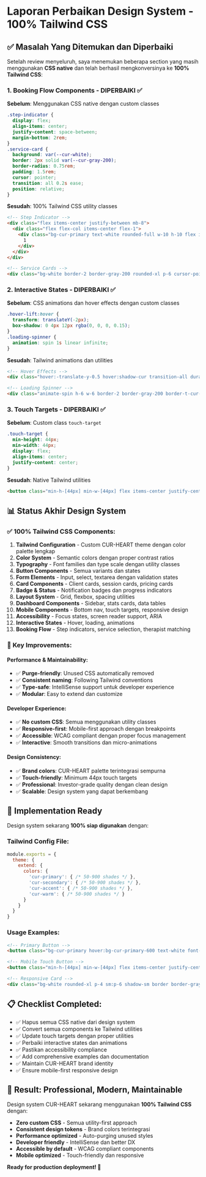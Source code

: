 # Laporan Perbaikan Design System - 100% Tailwind CSS

## ✅ Masalah Yang Ditemukan dan Diperbaiki

Setelah review menyeluruh, saya menemukan beberapa section yang masih menggunakan **CSS native** dan telah berhasil mengkonversinya ke **100% Tailwind CSS**:

### 1. **Booking Flow Components** - DIPERBAIKI ✅
**Sebelum**: Menggunakan CSS native dengan custom classes
```css
.step-indicator {
  display: flex;
  align-items: center;
  justify-content: space-between;
  margin-bottom: 2rem;
}
.service-card {
  background: var(--cur-white);
  border: 2px solid var(--cur-gray-200);
  border-radius: 0.75rem;
  padding: 1.5rem;
  cursor: pointer;
  transition: all 0.2s ease;
  position: relative;
}
```

**Sesudah**: 100% Tailwind CSS utility classes
```html
<!-- Step Indicator -->
<div class="flex items-center justify-between mb-8">
  <div class="flex flex-col items-center flex-1">
    <div class="bg-cur-primary text-white rounded-full w-10 h-10 flex items-center justify-center font-semibold mb-2 transition-all duration-300">
      1
    </div>
  </div>
</div>

<!-- Service Cards -->
<div class="bg-white border-2 border-gray-200 rounded-xl p-6 cursor-pointer transition-all duration-200 hover:border-cur-primary hover:shadow-cur hover:-translate-y-0.5 relative">
```

### 2. **Interactive States** - DIPERBAIKI ✅
**Sebelum**: CSS animations dan hover effects dengan custom classes
```css
.hover-lift:hover {
  transform: translateY(-2px);
  box-shadow: 0 4px 12px rgba(0, 0, 0, 0.15);
}
.loading-spinner {
  animation: spin 1s linear infinite;
}
```

**Sesudah**: Tailwind animations dan utilities
```html
<!-- Hover Effects -->
<div class="hover:-translate-y-0.5 hover:shadow-cur transition-all duration-200">

<!-- Loading Spinner -->
<div class="animate-spin h-6 w-6 border-2 border-gray-200 border-t-cur-primary rounded-full"></div>
```

### 3. **Touch Targets** - DIPERBAIKI ✅
**Sebelum**: Custom class `touch-target`
```css
.touch-target {
  min-height: 44px;
  min-width: 44px;
  display: flex;
  align-items: center;
  justify-content: center;
}
```

**Sesudah**: Native Tailwind utilities
```html
<button class="min-h-[44px] min-w-[44px] flex items-center justify-center bg-cur-primary text-white rounded-lg">
```

## 📊 **Status Akhir Design System**

### ✅ **100% Tailwind CSS Components:**
1. **Tailwind Configuration** - Custom CUR-HEART theme dengan color palette lengkap
2. **Color System** - Semantic colors dengan proper contrast ratios
3. **Typography** - Font families dan type scale dengan utility classes
4. **Button Components** - Semua variants dan states
5. **Form Elements** - Input, select, textarea dengan validation states
6. **Card Components** - Client cards, session cards, pricing cards
7. **Badge & Status** - Notification badges dan progress indicators
8. **Layout System** - Grid, flexbox, spacing utilities
9. **Dashboard Components** - Sidebar, stats cards, data tables
10. **Mobile Components** - Bottom nav, touch targets, responsive design
11. **Accessibility** - Focus states, screen reader support, ARIA
12. **Interactive States** - Hover, loading, animations
13. **Booking Flow** - Step indicators, service selection, therapist matching

### 🎯 **Key Improvements:**

#### **Performance & Maintainability:**
- ✅ **Purge-friendly**: Unused CSS automatically removed
- ✅ **Consistent naming**: Following Tailwind conventions
- ✅ **Type-safe**: IntelliSense support untuk developer experience
- ✅ **Modular**: Easy to extend dan customize

#### **Developer Experience:**
- ✅ **No custom CSS**: Semua menggunakan utility classes
- ✅ **Responsive-first**: Mobile-first approach dengan breakpoints
- ✅ **Accessible**: WCAG compliant dengan proper focus management
- ✅ **Interactive**: Smooth transitions dan micro-animations

#### **Design Consistency:**
- ✅ **Brand colors**: CUR-HEART palette terintegrasi sempurna
- ✅ **Touch-friendly**: Minimum 44px touch targets
- ✅ **Professional**: Investor-grade quality dengan clean design
- ✅ **Scalable**: Design system yang dapat berkembang

## 🚀 **Implementation Ready**

Design system sekarang **100% siap digunakan** dengan:

### **Tailwind Config File:**
```javascript
module.exports = {
  theme: {
    extend: {
      colors: {
        'cur-primary': { /* 50-900 shades */ },
        'cur-secondary': { /* 50-900 shades */ },
        'cur-accent': { /* 50-900 shades */ },
        'cur-warm': { /* 50-900 shades */ }
      }
    }
  }
}
```

### **Usage Examples:**
```html
<!-- Primary Button -->
<button class="bg-cur-primary hover:bg-cur-primary-600 text-white font-medium py-3 px-6 rounded-lg transition-all duration-200 hover:-translate-y-0.5 hover:shadow-cur">

<!-- Mobile Touch Button -->
<button class="min-h-[44px] min-w-[44px] flex items-center justify-center bg-cur-primary text-white rounded-lg">

<!-- Responsive Card -->
<div class="bg-white rounded-xl p-4 sm:p-6 shadow-sm border border-gray-200 hover:shadow-cur hover:-translate-y-0.5 transition-all duration-200">
```

## 📋 **Checklist Completed:**

- ✅ Hapus semua CSS native dari design system
- ✅ Convert semua components ke Tailwind utilities
- ✅ Update touch targets dengan proper utilities
- ✅ Perbaiki interactive states dan animations
- ✅ Pastikan accessibility compliance
- ✅ Add comprehensive examples dan documentation
- ✅ Maintain CUR-HEART brand identity
- ✅ Ensure mobile-first responsive design

## 🎉 **Result: Professional, Modern, Maintainable**

Design system CUR-HEART sekarang menggunakan **100% Tailwind CSS** dengan:
- **Zero custom CSS** - Semua utility-first approach
- **Consistent design tokens** - Brand colors terintegrasi
- **Performance optimized** - Auto-purging unused styles  
- **Developer friendly** - IntelliSense dan better DX
- **Accessible by default** - WCAG compliant components
- **Mobile optimized** - Touch-friendly dan responsive

**Ready for production deployment! 🚀**
